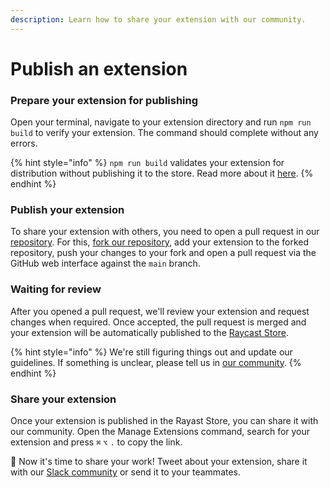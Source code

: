 ```yaml
---
description: Learn how to share your extension with our community.
---
```


# Publish an extension

### Prepare your extension for publishing

Open your terminal, navigate to your extension directory and run `npm run build` to verify your extension. The command should complete without any errors.

{% hint style="info" %}
`npm run build` validates your extension for distribution without publishing it to the store. Read more about it [here](../information/cli.md#build).
{% endhint %}

### Publish your extension

To share your extension with others, you need to open a pull request in our [repository](https://github.com/raycast/extensions). For this, [fork our repository](https://docs.github.com/en/get-started/quickstart/fork-a-repo), add your extension to the forked repository, push your changes to your fork and open a pull request via the GitHub web interface against the `main` branch.

### Waiting for review

After you opened a pull request, we'll review your extension and request changes when required. Once accepted, the pull request is merged and your extension will be automatically published to the [Raycast Store](https://raycast.com/store).

{% hint style="info" %}
We're still figuring things out and update our guidelines. If something is unclear, please tell us in [our community](https://raycast.com/community).
{% endhint %}

### Share your extension

Once your extension is published in the Rayast Store, you can share it with our community. Open the Manage Extensions command, search for your extension and press `⌘` `⌥` `.` to copy the link. 

🚀 Now it's time to share your work! Tweet about your extension, share it with our [Slack community](https://raycast.com/community) or send it to your teammates. 


